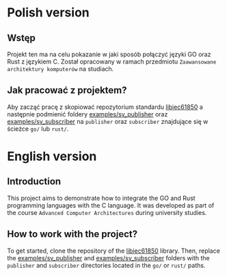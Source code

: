 # Polish version

## Wstęp

Projekt ten ma na celu pokazanie w jaki sposób połączyć języki GO oraz Rust z językiem C. Został opracowany w ramach przedmiotu `Zaawansowane architektury komputerów` na studiach.

## Jak pracować z projektem?

Aby zacząć pracę z skopiować repozytorium standardu [libiec61850](https://github.com/mz-automation/libiec61850) a następnie podmienić foldery [examples/sv_publisher](https://github.com/mz-automation/libiec61850/tree/v1.6/examples/sv_publisher) oraz [examples/sv_subscriber](https://github.com/mz-automation/libiec61850/tree/v1.6/examples/sv_subscriber) na `publisher` oraz `subscriber` znajdujące się w ścieżce `go/` lub `rust/`.

# English version

## Introduction

This project aims to demonstrate how to integrate the GO and Rust programming languages with the C language. It was developed as part of the course `Advanced Computer Architectures` during university studies.

## How to work with the project?

To get started, clone the repository of the [libiec61850](https://github.com/mz-automation/libiec61850) library. Then, replace the [examples/sv_publisher](https://github.com/mz-automation/libiec61850/tree/v1.6/examples/sv_publisher) and [examples/sv_subscriber](https://github.com/mz-automation/libiec61850/tree/v1.6/examples/sv_subscriber) folders with the `publisher` and `subscriber` directories located in the `go/` or `rust/` paths.
